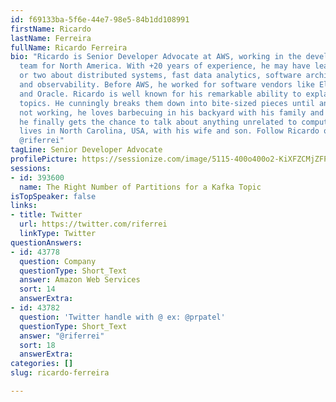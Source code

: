 ```yaml
---
id: f69133ba-5f6e-44e7-98e5-84b1dd108991
firstName: Ricardo
lastName: Ferreira
fullName: Ricardo Ferreira
bio: "Ricardo is Senior Developer Advocate at AWS, working in the developer relations
  team for North America. With +20 years of experience, he may have learned a thing
  or two about distributed systems, fast data analytics, software architecture, databases,
  and observability. Before AWS, he worked for software vendors like Elastic, Confluent,
  and Oracle. Ricardo is well known for his remarkable ability to explain complex
  topics. He cunningly breaks them down into bite-sized pieces until anyone can understand.\r\n\r\nWhile
  not working, he loves barbecuing in his backyard with his family and friends, where
  he finally gets the chance to talk about anything unrelated to computers. He currently
  lives in North Carolina, USA, with his wife and son. Follow Ricardo on Twitter:
  @riferrei"
tagLine: Senior Developer Advocate
profilePicture: https://sessionize.com/image/5115-400o400o2-KiXFZCMjZFP6yi8vn6NdRP.jpg
sessions:
- id: 393600
  name: The Right Number of Partitions for a Kafka Topic
isTopSpeaker: false
links:
- title: Twitter
  url: https://twitter.com/riferrei
  linkType: Twitter
questionAnswers:
- id: 43778
  question: Company
  questionType: Short_Text
  answer: Amazon Web Services
  sort: 14
  answerExtra: 
- id: 43782
  question: 'Twitter handle with @ ex: @prpatel'
  questionType: Short_Text
  answer: "@riferrei"
  sort: 18
  answerExtra: 
categories: []
slug: ricardo-ferreira

---
```

